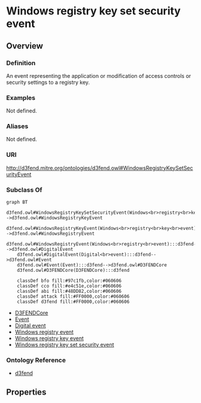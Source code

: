 # Windows registry key set security event

## Overview

### Definition
An event representing the application or modification of access controls or security settings to a registry key.

### Examples
Not defined.

### Aliases
Not defined.

### URI
http://d3fend.mitre.org/ontologies/d3fend.owl#WindowsRegistryKeySetSecurityEvent

### Subclass Of
```mermaid
graph BT
    d3fend.owl#WindowsRegistryKeySetSecurityEvent(Windows<br>registry<br>key<br>set<br>security<br>event):::d3fend-->d3fend.owl#WindowsRegistryKeyEvent
    d3fend.owl#WindowsRegistryKeyEvent(Windows<br>registry<br>key<br>event):::d3fend-->d3fend.owl#WindowsRegistryEvent
    d3fend.owl#WindowsRegistryEvent(Windows<br>registry<br>event):::d3fend-->d3fend.owl#DigitalEvent
    d3fend.owl#DigitalEvent(Digital<br>event):::d3fend-->d3fend.owl#Event
    d3fend.owl#Event(Event):::d3fend-->d3fend.owl#D3FENDCore
    d3fend.owl#D3FENDCore(D3FENDCore):::d3fend
    
    classDef bfo fill:#97c1fb,color:#060606
    classDef cco fill:#e4c51e,color:#060606
    classDef abi fill:#48DD82,color:#060606
    classDef attack fill:#FF0000,color:#060606
    classDef d3fend fill:#FF0000,color:#060606
```

- [D3FENDCore](/docs/ontology/reference/model/D3FENDCore/D3FENDCore.md)
- [Event](/docs/ontology/reference/model/D3FENDCore/Event/Event.md)
- [Digital event](/docs/ontology/reference/model/D3FENDCore/Event/Digital%20event/Digital%20event.md)
- [Windows registry event](/docs/ontology/reference/model/D3FENDCore/Event/Digital%20event/Windows%20registry%20event/Windows%20registry%20event.md)
- [Windows registry key event](/docs/ontology/reference/model/D3FENDCore/Event/Digital%20event/Windows%20registry%20event/Windows%20registry%20key%20event/Windows%20registry%20key%20event.md)
- [Windows registry key set security event](/docs/ontology/reference/model/D3FENDCore/Event/Digital%20event/Windows%20registry%20event/Windows%20registry%20key%20event/Windows%20registry%20key%20set%20security%20event/Windows%20registry%20key%20set%20security%20event.md)


### Ontology Reference
- [d3fend](http://d3fend.mitre.org/ontologies/d3fend.owl#)

## Properties
